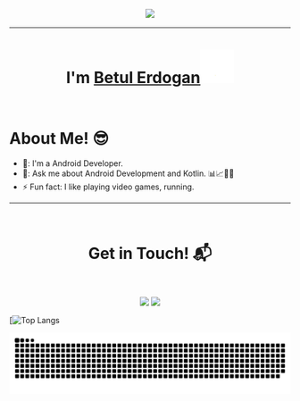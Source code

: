 <p align="center">
  <img src="https://miro.medium.com/max/2048/1*OohqW5DGh9CQS4hLY5FXzA.png" height="230"/>
</p>
<hr>
<h1 align="center">I'm <a href="https://github.com/betulerdogan">Betul Erdogan<a><img src="https://github.com/Kathryn-Jie/Kathryn-Jie/blob/main/wave.gif" width="60px"/></h1>
<Br>
<h1>About Me! 😎</h1>

- 🏫: I'm a Android Developer.
- 💬: Ask me about Android Development and Kotlin. 📊📈🤖🧠
- ⚡  Fun fact: I like playing video games, running.
  
<hr>
<Br>
<h1 align="center">Get in Touch! 📬</h1>
<Br>
<p align="center">
<a href= "https://www.linkedin.com/in/betulerdogan/"><img src="https://img.shields.io/badge/linkedin-%230077B5.svg?&style=for-the-badge&logo=linkedin&logoColor=white"/></a>
<a href= "https://twitter.com/hibetul"><img src="https://img.shields.io/badge/Twitter-1DA1F2?style=for-the-badge&logo=twitter&logoColor=white"/></a>
</p>
 


 [![Top Langs](https://github-readme-stats.vercel.app/api/top-langs/?username=betulerdogan&theme=tokyonight&layout=compact)

  
  <p align="center">
 <img src="https://github.com/DHANOLA/DHANOLA/raw/output/github-contribution-grid-snake.svg" alt="snake"></center>

<!--
**betulerdogan/betulerdogan** is a ✨ _special_ ✨ repository because its `README.md` (this file) appears on your GitHub profile.

Here are some ideas to get you started:

- 🔭 I’m currently working on ...
- 🌱 I’m currently learning ...
- 👯 I’m looking to collaborate on ...
- 🤔 I’m looking for help with ...
- 💬 Ask me about ...
- 📫 How to reach me: ...
- 😄 Pronouns: ...
- ⚡ Fun fact: ...
-->
